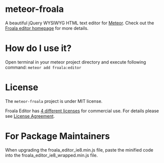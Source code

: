 meteor-froala
=============

A beautiful jQuery WYSIWYG HTML text editor for [Meteor](https://github.com/meteor/meteor).
Check out the [Froala editor homepage](https://froala.com/wysiwyg-editor) for more details.


How do I use it?
================

Open terminal in your meteor project directory and execute following command: `meteor add froala:editor`


License
=======

The `meteor-froala` project is under MIT license.

Froala Editor has [4 different licenses](https://froala.com/wysiwyg-editor/pricing/) for commercial use.
For details please see [License Agreement](https://froala.com/wysiwyg-editor/terms).

For Package Maintainers
=======================

When upgrading the froala_editor_ie8.min.js file,  paste the minified code into the froala_editor_ie8_wrapped.min.js file.